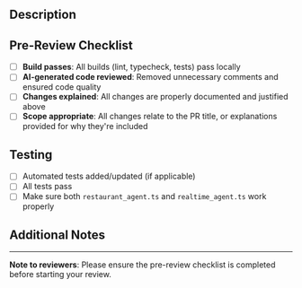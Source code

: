 ## Description
<!-- Explain why each change is necessary for this PR. If any changes seem unrelated to the PR title, explain why they're included here or consider moving them to a follow-up PR -->

## Pre-Review Checklist
- [ ] **Build passes**: All builds (lint, typecheck, tests) pass locally
- [ ] **AI-generated code reviewed**: Removed unnecessary comments and ensured code quality
- [ ] **Changes explained**: All changes are properly documented and justified above
- [ ] **Scope appropriate**: All changes relate to the PR title, or explanations provided for why they're included

## Testing
<!-- Describe how you tested these changes -->
- [ ] Automated tests added/updated (if applicable)
- [ ] All tests pass
- [ ] Make sure both `restaurant_agent.ts` and `realtime_agent.ts` work properly

## Additional Notes
<!-- Any additional context, screenshots, or information that reviewers should know -->

---
**Note to reviewers**: Please ensure the pre-review checklist is completed before starting your review.